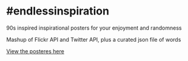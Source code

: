 #endlessinspiration
==================

90s inspired inspirational posters for your enjoyment and randomness

Mashup of Flickr API and Twitter API, plus a curated json file of words

[View the posteres here](http://www.brendajin.com/endlessinspiration/)
